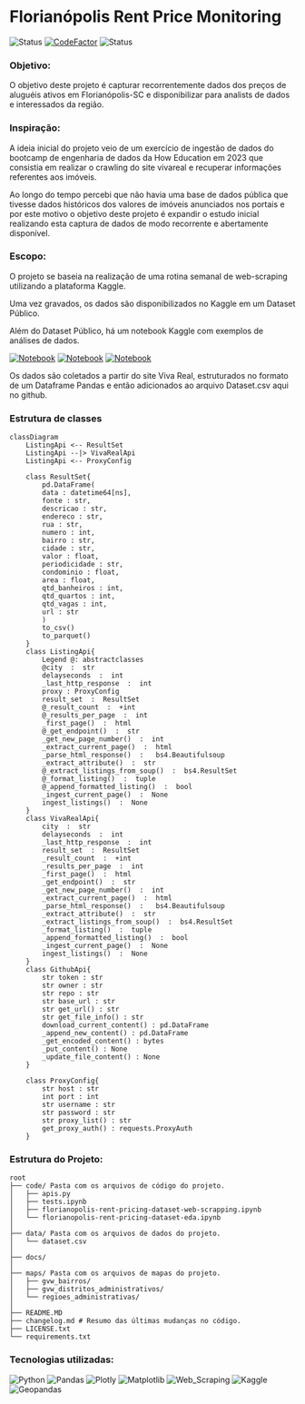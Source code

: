 # Florianópolis Rent Price Monitoring
![Status](https://img.shields.io/badge/Status-em_desenvolvimento-0090ff?style=for-the-badge&logoColor=white)
[![CodeFactor](https://www.codefactor.io/repository/github/strangercacaus/florianopolis_rent_pricing_monitoring/badge/main?style=for-the-badge)](https://www.codefactor.io/repository/github/strangercacaus/florianopolis_rent_pricing_monitoring/overview/main)
![Status](https://img.shields.io/badge/colaboração-livre-purple?style=for-the-badge&logoColor=white)

### Objetivo:

O objetivo deste projeto é capturar recorrentemente dados dos preços de aluguéis ativos em Florianópolis-SC e disponibilizar para analists de dados e interessados da região.

### Inspiração:

A ideia inicial do projeto veio de um exercício de ingestão de dados do bootcamp de engenharia de dados da How Education em 2023 que consistia em realizar o crawling do site vivareal e recuperar informações referentes aos imóveis.

Ao longo do tempo percebi que não havia uma base de dados pública que tivesse dados históricos dos valores de imóveis anunciados nos portais e por este motivo o objetivo deste projeto é expandir o estudo inicial realizando esta captura de dados de modo recorrente e abertamente disponível.

### Escopo:

O projeto se baseia na realização de uma rotina semanal de web-scraping utilizando a plataforma Kaggle.

Uma vez gravados, os dados são disponibilizados no Kaggle em um Dataset Público.

Além do Dataset Público, há um notebook Kaggle com exemplos de análises de dados.

[![Notebook](https://img.shields.io/badge/SCRIPT_WEB_SCRAPING-035a7d?style=for-the-badge&logo=kaggle&logoColor=white)](https://www.kaggle.com/code/caueausec/florian-polis-rent-pricing-dataset-web-scraping)
[![Notebook](https://img.shields.io/badge/dataset-035a7d?style=for-the-badge&logo=kaggle&logoColor=white)](https://www.kaggle.com/datasets/caueausec/florianpolis-rent-pricing-dataset)
[![Notebook](https://img.shields.io/badge/ANÁLISE_EXPLORATÓRIA-035a7d?style=for-the-badge&logo=kaggle&logoColor=white)](https://www.kaggle.com/code/caueausec/florianopolis-rent-pricing-dataset-eda)

Os dados são coletados a partir do site Viva Real, estruturados no formato de um Dataframe Pandas e então
adicionados ao arquivo Dataset.csv aqui no github.

### Estrutura de classes

``` mermaid
classDiagram
    ListingApi <-- ResultSet 
    ListingApi --|> VivaRealApi 
    ListingApi <-- ProxyConfig

    class ResultSet{
        pd.DataFrame(
        data : datetime64[ns],
        fonte : str,
        descricao : str,
        endereco : str,
        rua : str,
        numero : int,
        bairro : str,
        cidade : str,
        valor : float,
        periodicidade : str,
        condominio : float,
        area : float,
        qtd_banheiros : int,
        qtd_quartos : int,
        qtd_vagas : int,
        url : str
        )
        to_csv()
        to_parquet()
    }
    class ListingApi{
        Legend @: abstractclasses
        @city  :  str
        delayseconds  :  int
        _last_http_response  :  int
        proxy : ProxyConfig
        result_set  :  ResultSet
        @_result_count  :  +int
        @_results_per_page  :  int
        _first_page()  :  html
        @_get_endpoint()  :  str
        _get_new_page_number()  :  int
        _extract_current_page()  :  html
        _parse_html_response()  :   bs4.Beautifulsoup
        _extract_attribute()  :  str
        @_extract_listings_from_soup()  :  bs4.ResultSet
        @_format_listing()  :  tuple
        @_append_formatted_listing()  :  bool
        _ingest_current_page()  :  None
        ingest_listings()  :  None
    }
    class VivaRealApi{
        city  :  str
        delayseconds  :  int
        _last_http_response  :  int
        result_set  :  ResultSet
        _result_count  :  +int
        _results_per_page  :  int
        _first_page()  :  html
        _get_endpoint()  :  str
        _get_new_page_number()  :  int
        _extract_current_page()  :  html
        _parse_html_response()  :   bs4.Beautifulsoup
        _extract_attribute()  :  str
        _extract_listings_from_soup()  :  bs4.ResultSet
        _format_listing()  :  tuple
        _append_formatted_listing()  :  bool
        _ingest_current_page()  :  None
        ingest_listings()  :  None
    }
    class GithubApi{
        str token : str
        str owner : str
        str repo : str
        str base_url : str
        str get_url() : str
        str get_file_info() : str
        download_current_content() : pd.DataFrame
        _append_new_content() : pd.DataFrame
        _get_encoded_content() : bytes
        _put_content() : None
        _update_file_content() : None
    }

    class ProxyConfig{
        str host : str
        int port : int
        str username : str
        str password : str
        str proxy_list() : str
        get_proxy_auth() : requests.ProxyAuth
    }

```
### Estrutura do Projeto:
```
root
├── code/ Pasta com os arquivos de código do projeto.
│   ├── apis.py
│   ├── tests.ipynb
│   ├── florianopolis-rent-pricing-dataset-web-scrapping.ipynb
│   └── florianopolis-rent-pricing-dataset-eda.ipynb
│
├── data/ Pasta com os arquivos de dados do projeto.
│   └── dataset.csv
│
├── docs/
│
├── maps/ Pasta com os arquivos de mapas do projeto.
│   ├── gvw_bairros/
│   ├── gvw_distritos_administrativos/
│   └── regioes_administrativas/
│   
├── README.MD
├── changelog.md # Resumo das últimas mudanças no código.
├── LICENSE.txt
└── requirements.txt
``````
### Tecnologias utilizadas:

![Python](https://img.shields.io/badge/python-%237856FF?style=for-the-badge&logo=python&logoColor=white)
![Pandas](https://img.shields.io/badge/pandas-%237856FF.svg?style=for-the-badge&logo=pandas&logoColor=white)
![Plotly](https://img.shields.io/badge/Plotly-%237856FF.svg?style=for-the-badge&logo=plotly&logoColor=white)
![Matplotlib](https://img.shields.io/badge/Matplotlib-%237856FF.svg?style=for-the-badge&logo=Matplotlib&logoColor=white)
![Web_Scraping](https://img.shields.io/badge/Web_Scraping-%237856FF.svg?style=for-the-badge&logo=Matplotlib&logoColor=white)
![Kaggle](https://img.shields.io/badge/Kaggle-7856FF?style=for-the-badge&logo=kaggle&logoColor=white)
![Geopandas](https://img.shields.io/badge/beautifulsoup-7856FF?style=for-the-badge&logoColor=white)